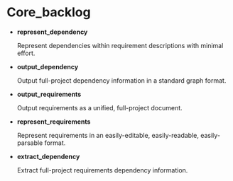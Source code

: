 Core_backlog
============

* __represent_dependency__

    Represent dependencies within requirement descriptions with minimal effort.


* __output_dependency__

    Output full-project dependency information in a standard graph format.


* __output_requirements__

    Output requirements as a unified, full-project document.


* __represent_requirements__

    Represent requirements in an easily-editable, easily-readable, easily-parsable format.


* __extract_dependency__

    Extract full-project requirements dependency information.
